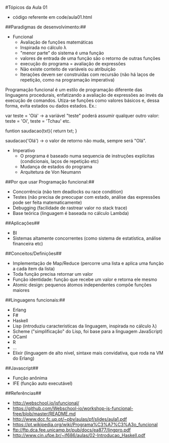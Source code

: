 #Tópicos da Aula 01

* código referente em code/aula01.html

##Paradigmas de desenvolvimento:##

* Funcional
	* Avaliação de funções matemáticas
	* Inspirada no cálculo λ
	* "menor parte" do sistema é uma função
	* valores de entrada de uma função são o retorno de outras funções
	* execução do programa = avaliação de expressões
	* Não existe conteito de variáveis ou atribuição
	* Iterações devem ser construídas com recursão (não há laços de repetição, como na programação imperativa)

Programação funcional é um estilo de programação diferente das linguagens procedurais, enfatizando a avaliação de expressões ao invés da execução de comandos. Utiza-se funções como valores básicos e, dessa forma, evita estados ou dados estados. Ex.:

var teste = 'Olá' -> a variável "teste" poderá assumir qualquer outro valor: teste = 'Oi', teste = 'Tchau' etc.

funtion saudacao(txt){
	return txt;
}

saudacao('Olá') -> o valor de retorno não muda, sempre será "Olá".


* Imperativo
	* O programa é baseado numa sequencia de instruções explícitas (condicionais, laços de repetição etc)
	* Mudança de estados do programa	
	* Arquitetura de Von Neumann

##Por que usar Programação funcional:##

* Concorrência (não tem deadlocks ou race condition)
* Testes (não precisa de preocupar com estado, análise das expressões pode ser feita matematicamente)
* Debugging (facilidade de rastrear valor no stack trace)
* Base teórica (linguagem é baseada no cálculo Lambda)

##Aplicações##
* BI
* Sistemas altamente concorrentes (como sistema de estatística, análise financeira etc)

##Conceitos/Definições##
* Implementação de Map/Reduce (percorre uma lista e aplica uma função a cada item da lista)
* Toda função precisa retornar um valor
* Função identidade: função que recebe um valor e retorna ele mesmo
* Atomic design: pequenos átomos independentes compõe funções maiores


##Linguagens funcionais:##
* Erlang
* F#
* Haskell
* Lisp (introduziu caracteristicas da linguagem, inspirada no cálculo λ)
* Scheme ("simplificação" do Lisp, foi base para a linguagem JavaScript)
* OCaml
* R
* ...
* Elixir (linguagem de alto nível, sintaxe mais convidativa, que roda na VM do Erlang)


##Javascript##
* Função anônima
* IFE (função auto executável)


##Referências##
* http://webschool.io/jsfuncional/
* https://github.com/Webschool-io/workshop-js-funcional-free/blob/master/README.md
* http://www.dcc.fc.up.pt/~pbv/aulas/pf/slides/aula1.pdf
* https://pt.wikipedia.org/wiki/Programa%C3%A7%C3%A3o_funcional
* ftp://ftp.dca.fee.unicamp.br/pub/docs/ea877/lingpro.pdf
* http://www.cin.ufpe.br/~if686/aulas/02-Introducao_Haskell.pdf